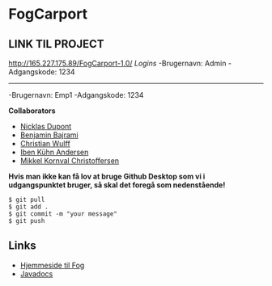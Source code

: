 # FogCarport

## LINK TIL PROJECT
http://165.227.175.89/FogCarport-1.0/
*Logins*
-Brugernavn: Admin
-Adgangskode: 1234
__________________
-Brugernavn: Emp1
-Adgangskode: 1234


**Collaborators**
- [Nicklas Dupont](https://github.com/TheDanishWonder)
- [Benjamin Bajrami](https://github.com/Aeydin24)
- [Christian Wulff](https://github.com/cwulfftorn)
- [Iben Kühn Andersen](https://github.com/IbenKAndersen)
- [Mikkel Kornval Christoffersen](https://github.com/Kornvalles)

**Hvis man ikke kan få lov at bruge Github Desktop som vi i udgangspunktet bruger, så skal det foregå som nedenstående!**
```
$ git pull
$ git add .
$ git commit -m "your message"
$ git push
```


## Links
- [Hjemmeside til Fog](https://www.johannesfog.dk/byggecenter/landingpages/carporte/)
- [Javadocs](https://kornvalles.github.io/FogCarport/apidocs/)
